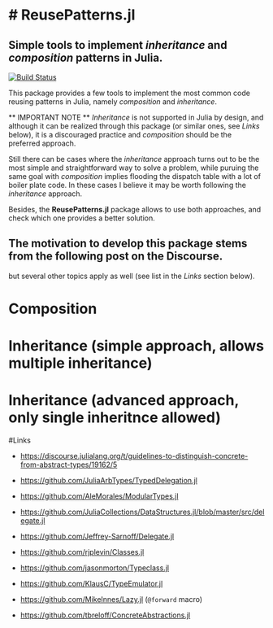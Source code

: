 # # ReusePatterns.jl
## Simple tools to implement *inheritance* and *composition* patterns in Julia.

[![Build Status](https://travis-ci.org/gcalderone/ReusePatterns.jl.svg?branch=master)](https://travis-ci.org/gcalderone/ReusePatterns.jl)

This package provides a few tools to implement the most common code reusing patterns in Julia, namely *composition* and *inheritance*.

** IMPORTANT NOTE **
*Inheritance* is not supported in Julia by design, and although it can be realized through this package (or similar ones, see *Links* below), it is a discouraged practice and *composition* should be the preferred approach.

Still there can be cases where the *inheritance* approach turns out to be the most simple and straightforward way to solve a problem, while puruing the same goal with *composition* implies flooding the dispatch table with a lot of boiler plate code.  In these cases I believe it may be worth following the *inheritance* approach.

Besides, the **ReusePatterns.jl** package allows to use both approaches, and check which one provides a better solution.

The motivation to develop this package stems from the following post on the Discourse.
- 

but several other topics apply as well (see list in the *Links* section below).





# Composition

# Inheritance (simple approach, allows multiple inheritance)

# Inheritance (advanced approach, only single inheritnce allowed)





#Links
- https://discourse.julialang.org/t/guidelines-to-distinguish-concrete-from-abstract-types/19162/5

- https://github.com/JuliaArbTypes/TypedDelegation.jl
- https://github.com/AleMorales/ModularTypes.jl
- https://github.com/JuliaCollections/DataStructures.jl/blob/master/src/delegate.jl
- https://github.com/Jeffrey-Sarnoff/Delegate.jl
- https://github.com/rjplevin/Classes.jl
- https://github.com/jasonmorton/Typeclass.jl
- https://github.com/KlausC/TypeEmulator.jl
- https://github.com/MikeInnes/Lazy.jl (`@forward` macro)
- https://github.com/tbreloff/ConcreteAbstractions.jl
